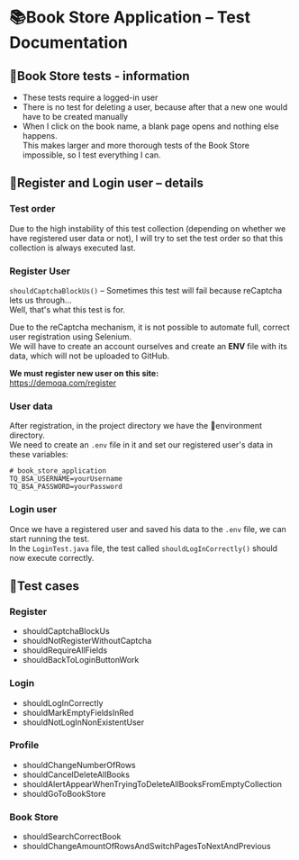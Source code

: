 # 📚Book Store Application – Test Documentation

## 📌Book Store tests - information

- These tests require a logged-in user
- There is no test for deleting a user, because after that a new one would have to be created manually
- When I click on the book name, a blank page opens and nothing else happens.  
  This makes larger and more thorough tests of the Book Store impossible, so I test everything I can.

## 🔐Register and Login user – details

### Test order

Due to the high instability of this test collection (depending on whether we have registered user data or not), I will
try to set the test order so that this collection is always executed last.

### Register User

`shouldCaptchaBlockUs()` – Sometimes this test will fail because reCaptcha lets us through...  
Well, that's what this test is for.

Due to the reCaptcha mechanism, it is not possible to automate full, correct user registration using Selenium.  
We will have to create an account ourselves and create an **ENV** file with its data, which will not be uploaded
to GitHub.

**We must register new user on this site:**  
https://demoqa.com/register

### User data

After registration, in the project directory we have the 📁environment directory.  
We need to create an `.env` file in it and set our registered user's data in these variables:

```.env
# book_store_application
TQ_BSA_USERNAME=yourUsername
TQ_BSA_PASSWORD=yourPassword
```

### Login user

Once we have a registered user and saved his data to the `.env` file, we can start running the test.  
In the `LoginTest.java` file, the test called `shouldLogInCorrectly()` should now execute correctly.

## 🧰Test cases

### Register

- shouldCaptchaBlockUs
- shouldNotRegisterWithoutCaptcha
- shouldRequireAllFields
- shouldBackToLoginButtonWork

### Login

- shouldLogInCorrectly
- shouldMarkEmptyFieldsInRed
- shouldNotLogInNonExistentUser

### Profile

- shouldChangeNumberOfRows
- shouldCancelDeleteAllBooks
- shouldAlertAppearWhenTryingToDeleteAllBooksFromEmptyCollection
- shouldGoToBookStore

### Book Store

- shouldSearchCorrectBook
- shouldChangeAmountOfRowsAndSwitchPagesToNextAndPrevious
